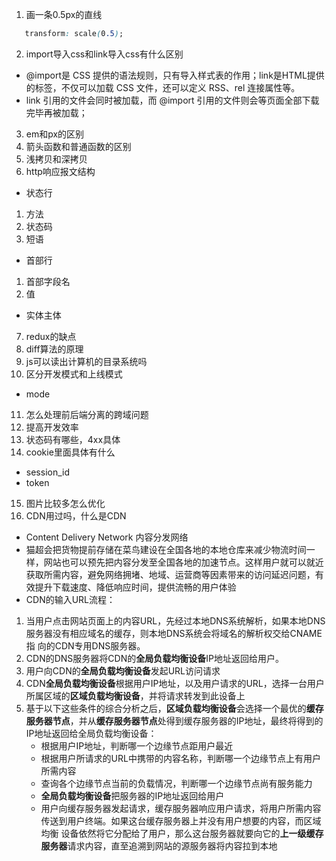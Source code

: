 1. 画一条0.5px的直线
 ```css
    transform: scale(0.5);
 ```
2. import导入css和link导入css有什么区别
 - @import是 CSS 提供的语法规则，只有导入样式表的作用；link是HTML提供的标签，不仅可以加载 CSS 文件，还可以定义 RSS、rel 连接属性等。
 - link 引用的文件会同时被加载，而 @import 引用的文件则会等页面全部下载完毕再被加载；
3. em和px的区别
4. 箭头函数和普通函数的区别
5. 浅拷贝和深拷贝
6. http响应报文结构
 - 状态行
  1. 方法
  2. 状态码
  3. 短语
 - 首部行
  1. 首部字段名
  2. 值
 - 实体主体
7. redux的缺点
8. diff算法的原理
9. js可以读出计算机的目录系统吗
10. 区分开发模式和上线模式
 - mode
11. 怎么处理前后端分离的跨域问题
12. 提高开发效率
13. 状态码有哪些，4xx具体
14. cookie里面具体有什么
 - session_id
 - token
15. 图片比较多怎么优化
16. CDN用过吗，什么是CDN
 - Content Delivery Network  内容分发网络
 - 猫超会把货物提前存储在菜鸟建设在全国各地的本地仓库来减少物流时间一样，网站也可以预先把内容分发至全国各地的加速节点。这样用户就可以就近
   获取所需内容，避免网络拥堵、地域、运营商等因素带来的访问延迟问题，有效提升下载速度、降低响应时间，提供流畅的用户体验
 - CDN的输入URL流程：
  1. 当用户点击网站页面上的内容URL，先经过本地DNS系统解析，如果本地DNS服务器没有相应域名的缓存，则本地DNS系统会将域名的解析权交给CNAME指
     向的CDN专用DNS服务器。
  2. CDN的DNS服务器将CDN的**全局负载均衡设备**IP地址返回给用户。
  3. 用户向CDN的**全局负载均衡设备**发起URL访问请求
  4. CDN**全局负载均衡设备**根据用户IP地址，以及用户请求的URL，选择一台用户所属区域的**区域负载均衡设备**，并将请求转发到此设备上
  5. 基于以下这些条件的综合分析之后，**区域负载均衡设备**会选择一个最优的**缓存服务器节点**，并从**缓存服务器节点**处得到缓存服务器的IP地址，最终将得到的
     IP地址返回给全局负载均衡设备：
      - 根据用户IP地址，判断哪一个边缘节点距用户最近
      - 根据用户所请求的URL中携带的内容名称，判断哪一个边缘节点上有用户所需内容
      - 查询各个边缘节点当前的负载情况，判断哪一个边缘节点尚有服务能力
      - **全局负载均衡设备**把服务器的IP地址返回给用户
      - 用户向缓存服务器发起请求，缓存服务器响应用户请求，将用户所需内容传送到用户终端。如果这台缓存服务器上并没有用户想要的内容，而区域均衡
        设备依然将它分配给了用户，那么这台服务器就要向它的**上一级缓存服务器**请求内容，直至追溯到网站的源服务器将内容拉到本地